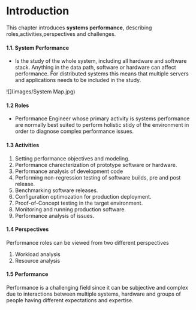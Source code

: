 # Introduction

This chapter introduces <b>systems performance</b>, describing roles,activities,perspectives and challenges.

#### 1.1. System Performance
- Is the study of the whole system, including all hardware and software stack. Anything in the data path, software or hardware can
  affect performance. For distributed systems this means that multiple servers and applications needs to be included in the study.

![](images/System Map.jpg)

#### 1.2 Roles
- Performance Engineer whose primary activity is systems performance are normally best suited to perform holistic stidy of the environment
  in order to diagnose complex performance issues.
  
#### 1.3 Activities
1. Setting performance objectives and modeling.
2. Performance charecterization of prototype software or hardware.
3. Performance analysis of development code
4. Performing non-regression testing of software builds, pre and post release.
5. Benchmarking software releases.
6. Configuration optimozation for production deployment.
7. Proof-of-Concept testing in the target environment.
8. Monitoring and running production software.
9. Performance analysis of issues.

#### 1.4 Perspectives
Performance roles can be viewed from two different perspectives
  1. Workload analysis
  2. Resource analysis

#### 1.5 Performance
Performance is a challenging field since it can be subjective and complex due to interactions between multiple systems, hardware and groups of people having different expectations and expertise.
 
